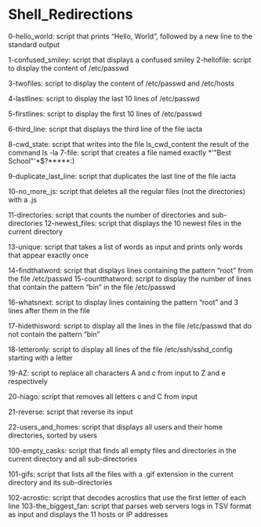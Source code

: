 # Shell_Redirections

0-hello_world: 
    script that prints “Hello, World”, followed by a new line to the standard output
    
1-confused_smiley: 
    script that displays a confused smiley
2-hellofile: 
    script to display the content of /etc/passwd

3-twofiles: 
    script to display the content of /etc/passwd and /etc/hosts

4-lastlines: 
    script to display the last 10 lines of /etc/passwd

5-firstlines: 
    script to display the first 10 lines of /etc/passwd

6-third_line: 
    script that displays the third line of the file iacta

8-cwd_state: 
    script that writes into the file ls_cwd_content the result of the command ls -la
7-file: 
    script that creates a file named exactly *\'"Best School"'\*$?*****:)

9-duplicate_last_line: 
    script that duplicates the last line of the file iacta

10-no_more_js: 
    script that deletes all the regular files (not the directories) with a .js

11-directories: 
    script that counts the number of directories and sub-directories
12-newest_files: 
    script that displays the 10 newest files in the current directory

13-unique: 
    script that takes a list of words as input and prints only words that appear exactly once

14-findthatword: 
    script that displays lines containing the pattern “root” from the file /etc/passwd
15-countthatword: 
    script to display the number of lines that contain the pattern “bin” in the file /etc/passwd

16-whatsnext: 
    script to display lines containing the pattern “root” and 3 lines after them in the file

17-hidethisword: 
    script to display all the lines in the file /etc/passwd that do not contain the pattern “bin”

18-letteronly: 
    script to display all lines of the file /etc/ssh/sshd_config starting with a letter

19-AZ: 
    script to replace all characters A and c from input to Z and e respectively

20-hiago: 
    script that removes all letters c and C from input

21-reverse: 
    script that reverse its input

22-users_and_homes: 
    script that displays all users and their home directories, sorted by users

100-empty_casks: 
    script that finds all empty files and directories in the current directory and all sub-directories

101-gifs: 
    script that lists all the files with a .gif extension in the current directory and its sub-directories

102-acrostic: 
    script that decodes acrostics that use the first letter of each line
103-the_biggest_fan: 
    script that parses web servers logs in TSV format as input and displays the 11 hosts or IP addresses
